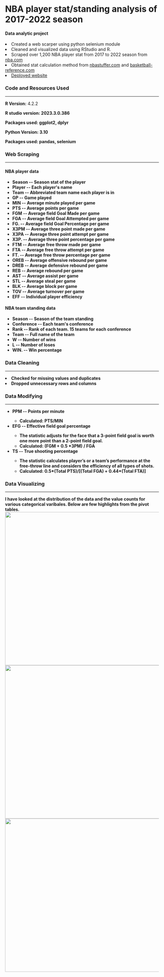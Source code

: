 # NBA player stat/standing analysis of 2017-2022 season 
<h4>Data analytic project</h4>
<li>Created a web scarper using python selenium module</li>
<li>Cleaned and visualized data using RStudio and R.</li>
<li>Scraped over 1,200 NBA player stat from 2017 to 2022 season from <a href="https://nba.com/"> nba.com</a></li>
<li>Obtained stat calculation method from <a href="https://www.nbastuffer.com/"> nbastuffer.com</a> and <a href="https://www.basketball-reference.com/"> basketball-reference.com</a></li>
<li><a href="https://jimvic37.github.io/nba_project_data_analysis/">Deployed website</a></li>

<h3><b> Code and Resources Used</b></h3>
<hr>
  <p><b>R Version:</b> 4.2.2</p>
  <p><b>R studio version: 2023.3.0.386</p>
  <p><b> Packages used:</b> ggplot2, dplyr</p>
  <p><b>Python Version:</b> 3.10</p>
  <p><b>Packages used:</b> pandas, selenium</p>

<h3><b> Web Scraping </b></h3>
<hr>
<h4>NBA player data </h4>
<ul>
  <li>Season -- Season stat of the player</li>
  <li>Player -- Each player's name</li>
  <li>Team -- Abbreviated team name each player is in</li>
  <li>GP -- Game played</li>
  <li>MIN -- Average minute played per game</li>
  <li>PTS -- Average points per game</li>
  <li>FGM -- Average field Goal Made per game</li>
  <li>FGA -- Average field Goal Attempted per game</li>
  <li>FG. -- Average field Goal Percentage per game</li>
  <li>X3PM -- Average three point made per game</li>
  <li>X3PA -- Average three point attempt per game</li>
  <li>X3P. -- Average three point percentage per game</li>
  <li>FTM -- Average free throw made per game</li>
  <li>FTA -- Average free throw attempt per game</li>
  <li>FT. -- Average free throw percentage per game</li>
  <li>OREB -- Average offensive rebound per game</li>
  <li>DREB -- Average defensive rebound per game</li>
  <li>REB -- Average rebound per game</li>
  <li>AST -- Average assist per game</li>
  <li>STL -- Average steal per game</li>
  <li>BLK -- Average block per game</li>
  <li>TOV -- Average turnover per game</li>
  <li>EFF -- Individual player efficiency</li>
</ul>
<h4>NBA team standing data </h4>
<ul>
  <li>Season -- Season of the team standing</li>
  <li>Conference -- Each team's conference</li>
  <li>Rank -- Rank of each team. 15 teams for each conference</li>
  <li>Team -- Full name of the team</li>
  <li>W -- Number of wins</li>
  <li>L -- Number of loses</li>
  <li>WIN. -- Win percentage</li>
</ul>

<h3><b> Data Cleaning </b></h3>
<hr>
<li>Checked for missing values and duplicates</li>
<li>Dropped unnecessary rows and columns</li>

<h3><b> Data Modifying </b></h3>
<hr>
<ul>
  <li>PPM -- Points per minute </li>
    <ul>
      <li>Calculated: PTS/MIN</li>
    </ul>
  <li>EFG -- Effective field goal percentage </li>
    <ul>
      <li>The statistic adjusts for the face that a 3-point field goal is worth one more point than a 2-point field goal.</li>
      <li>Calculated: (FGM + 0.5 *3PM) / FGA</li>
    </ul>
  <li>TS -- True shooting percentage</li>
    <ul>
      <li> The statistic calculates player’s or a team’s performance at the free-throw line and considers the efficiency of all types of shots.</li>
      <li>Calculated: 0.5*(Total PTS)/[(Total FGA) + 0.44*(Total FTA)]</li>
    </ul>
</ul>

<h3><b> Data Visualizing </b></h3>
<hr>
I have looked at the distribution of the data and the value counts for various categorical varibales. Below are few highlights from the pivot tables.
<img src= "https://user-images.githubusercontent.com/47937864/227987578-6e803078-ec48-43b0-bf9a-a12b05b23b7f.png" width="800" height="500">
<img src= "https://user-images.githubusercontent.com/47937864/227987743-bbd3bc88-c5c8-4e62-a2b6-c345b01bfa67.png" width="800" height="500">
<img src= "https://user-images.githubusercontent.com/47937864/227987853-2d19ec9e-d82f-4ff9-b2df-274947550e82.png" width="800" height="500">





